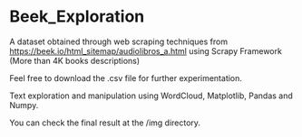 # Beek_Exploration
A dataset obtained through web scraping techniques from https://beek.io/html_sitemap/audiolibros_a.html using Scrapy Framework (More than 4K books descriptions) 

Feel free to download the .csv file for further experimentation.

Text exploration and manipulation using WordCloud, Matplotlib, Pandas and Numpy. 

You can check the final result at the /img directory.

